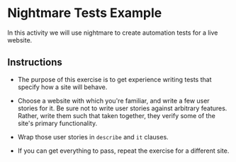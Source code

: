 # Nightmare Tests Example

In this activity we will use nightmare to create automation tests for a live website.

## Instructions

* The purpose of this exercise is to get experience writing tests that specify how a site will behave.

* Choose a website with which you're familiar, and write a few user stories for it. Be sure not to write user stories against arbitrary features. Rather, write them such that taken together, they verify some of the site's primary functionality.

* Wrap those user stories in `describe` and `it` clauses.

* If you can get everything to pass, repeat the exercise for a different site.

